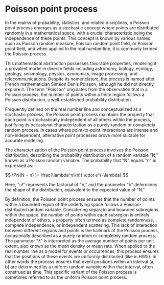 
# Poisson point process

In the realms of probability, statistics, and related disciplines, a Poisson point process emerges as a stochastic concept where points are distributed randomly 
in a mathematical space, with a crucial characteristic being the independence of these points. This concept is known by various names such as Poisson random measure,
Poisson random point field, or Poisson point field, and when applied to the real number line, it is commonly termed the Poisson process.

This mathematical abstraction possesses favorable properties, rendering it a prevalent model in diverse fields including astronomy, biology, ecology, geology,
seismology, physics, economics, image processing, and telecommunications. Despite its nomenclature, the process is named after French mathematician Siméon Denis
Poisson, although he did not directly explore it. The term "Poisson" originates from the observation that in a Poisson process, the number of points within a finite
region follows a Poisson distribution, a well-established probability distribution.

Frequently defined on the real number line and conceptualized as a stochastic process, the Poisson point process maintains the property that each point is 
stochastically independent of all others within the process, justifying its occasional characterization as a purely random or completely random process. 
In cases where point-to-point interactions are intense and non-independent, alternative point processes prove more suitable for accurate modeling.

The characterization of the Poisson point process involves the Poisson distribution, describing the probability distribution of a random variable "N," 
known as a Poisson random variable. The probability that "N" equals "n" is expressed as:

$$
\Pr\({N = n\} )= \frac{\lambda^n}{n!} \cdot e^{-\lambda}
$$



Here, "n!" represents the factorial of "n," and the parameter "λ" determines the shape of the distribution, equivalent to the expected value of "N."

By definition, the Poisson point process ensures that the number of points within a bounded region of the underlying space follows a Poisson-distributed
random variable. Considering separate and bounded subregions within the space, the number of points within each subregion is entirely independent of others,
a property often termed as complete randomness, complete independence, or independent scattering. This lack of interaction between different regions and points 
is the hallmark of the Poisson process, occasionally described as a purely random or completely random process. The parameter "λ" is interpreted as the average number 
of points per unit extent, also known as the mean density or mean rate. When applied to the real number line as a model for events or occurrences, this process ensures that the positions of these events are uniformly distributed (like in HW5). In other words the process ensures that event positions within an interval (a, b] are determined by a uniform random variable within that interval, often construed as time. This specific variant of the Poisson process is sometimes referred to as the uniform Poisson point process.
